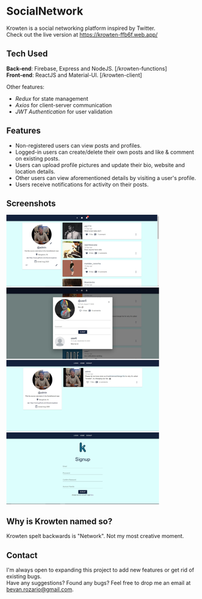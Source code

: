 # SocialNetwork
Krowten is a social networking platform inspired by Twitter.   
Check out the live version at https://krowten-ffb6f.web.app/

## Tech Used
**Back-end**: Firebase, Express and NodeJS. [/krowten-functions]  
**Front-end**: ReactJS and Material-UI. [/krowten-client]

Other features:
- _Redux_ for state management  
- _Axios_ for client-server communication  
- _JWT Authentication_ for user validation

## Features
- Non-registered users can view posts and profiles.
- Logged-in users can create/delete their own posts and like & comment on existing posts. 
- Users can upload profile pictures and update their bio, website and location details.
- Other users can view aforementioned details by visiting a user's profile. 
- Users receive notifications for activity on their posts. 

## Screenshots
<p float="left">
<img src="images/home.jpg" width=400/>
<img src="images/comment.jpg" width=400/>
<img src="images/profile.jpg" width=400/>
<img src="images/signup.JPG" width=400/>
</p>

## Why is Krowten named so?
Krowten spelt backwards is "Network". Not my most creative moment. 

## Contact
I'm always open to expanding this project to add new features or get rid of existing bugs.  
Have any suggestions? Found any bugs? Feel free to drop me an email at bevan.rozario@gmail.com.
